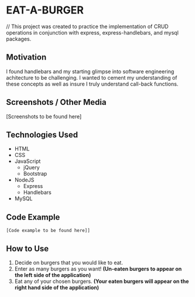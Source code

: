 # EAT-A-BURGER
// This project was created to practice the implementation of CRUD operations in conjunction with express, express-handlebars, and mysql packages.

## Motivation
I found handlebars and my starting glimpse into software engineering achitecture to be challenging. I wanted to cement my understanding of these concepts as well as insure I truly understand call-back functions.

## Screenshots / Other Media
[Screenshots to be found here]

## Technologies Used
* HTML
* CSS
* JavaScript
    * jQuery
    * Bootstrap
* NodeJS
    * Express
    * Handlebars
* MySQL

## Code Example
```
[Code example to be found here]]
```

## How to Use
1. Decide on burgers that you would like to eat.
2. Enter as many burgers as you want! __(Un-eaten burgers to appear on the left side of the application)__
3. Eat any of your chosen burgers.
    __(Your eaten burgers will appear on the right hand side of the application)__

